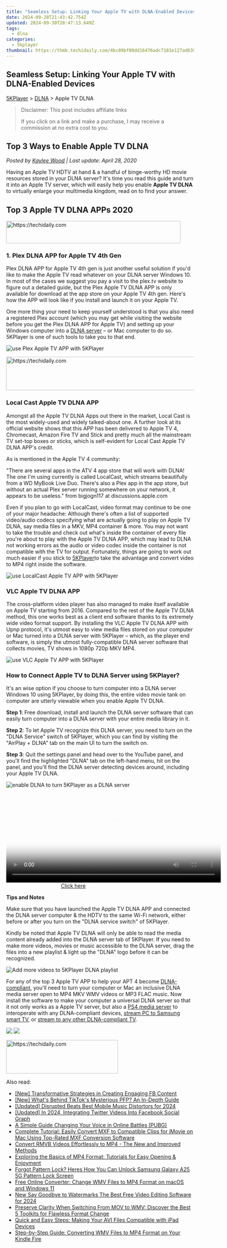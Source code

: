 ```yaml
---
title: "Seamless Setup: Linking Your Apple TV with DLNA-Enabled Devices"
date: 2024-09-28T21:43:42.754Z
updated: 2024-09-30T20:47:13.649Z
tags:
  - dlna
categories:
  - 5kplayer
thumbnail: https://thmb.techidaily.com/4bc09bf00dd16476adc7181e127ad6390edb7499dd05b4708d5bc6f8d46016ec.png
---
```


## Seamless Setup: Linking Your Apple TV with DLNA-Enabled Devices

[5KPlayer](https://tools.techidaily.com/5kplayer/products/) \> [DLNA](https://tools.techidaily.com/5kplayer/dlna/) \> Apple TV DLNA

>  Disclaimer: This post includes affiliate links
>
>  If you click on a link and make a purchase, I may receive a commission at no extra cost to you.
>

## Top 3 Ways to Enable Apple TV DLNA

 _Posted by [Kaylee Wood](https://www.quora.com/profile/Amanda-Hu-21) | Last update: April 28, 2020_

Having an Apple TV HDTV at hand & a handful of binge-worthy HD movie resources stored in your DLNA server? It's time you read this guide and turn it into an Apple TV server, which will easily help you enable **Apple TV DLNA** to virtually enlarge your multimedia kingdom, read on to find your answer.

## Top 3 Apple TV DLNA APPs 2020

<!-- affiliate ads begin -->
<a href="https://bluettius.sjv.io/c/5597632/2139118/17108" target="_top" id="2139118">
  <img src="//a.impactradius-go.com/display-ad/17108-2139118" border="0" alt="https://techidaily.com" width="468" height="60"/>
</a>
<img height="0" width="0" src="https://bluettius.sjv.io/i/5597632/2139118/17108" style="position:absolute;visibility:hidden;" border="0" />
<!-- affiliate ads end -->

### 1\. Plex DLNA APP for Apple TV 4th Gen

Plex DLNA APP for Apple TV 4th gen is just another useful solution if you'd like to make the Apple TV read whatever on your DLNA server Windows 10\. In most of the cases we suggest you pay a visit to the plex.tv website to figure out a detailed guide, but the Plex Apple TV DLNA APP is only available for download at the app store on your Apple TV 4th gen. Here's how the APP will look like if you install and launch it on your Apple TV. 

One more thing your need to keep yourself understood is that you also need a registered Plex account (which you may get while visiting the website before you get the Plex DLNA APP for Apple TV) and setting up your Windows computer into a [DLNA server](https://tools.techidaily.com/5kplayer/dlna/) – or Mac computer to do so. 5KPlayer is one of such tools to take you to that end.

![use Plex Apple TV APP with 5KPlayer](https://www.5kplayer.com/dlna/img/plex-dlna-app-apple-tv.jpg) 

<!-- affiliate ads begin -->
<a href="https://aidotcom.pxf.io/c/5597632/2134503/19576" target="_top" id="2134503">
  <img src="//a.impactradius-go.com/display-ad/19576-2134503" border="0" alt="https://techidaily.com" width="728" height="90"/>
</a>
<img height="0" width="0" src="https://aidotcom.pxf.io/i/5597632/2134503/19576" style="position:absolute;visibility:hidden;" border="0" />
<!-- affiliate ads end -->

### Local Cast Apple TV DLNA APP

 Amongst all the Apple TV DLNA Apps out there in the market, Local Cast is the most widely-used and widely talked-about one. A further look at its official website shows that this APP has been delivered to Apple TV 4, Chromecast, Amazon Fire TV and Stick and pretty much all the mainstream TV set-top boxes or sticks, which is self-evident for Local Cast Apple TV DLNA APP's credit. 

As is mentioned in the Apple TV 4 community:

"There are several apps in the ATV 4 app store that will work with DLNA! The one I'm using currently is called LocalCast, which streams beautifully from a WD MyBook Live Duo. There's also a Plex app in the app store, but without an actual Plex server running somewhere on your network, it appears to be useless." from bigjogn117 at discussions.apple.com

Even if you plan to go with LocalCast, video format may continue to be one of your major headache: Although there's often a list of supported video/audio codecs specifying what are actually going to play on Apple TV DLNA, say media files in a MKV, MP4 container & more. You may not want to take the trouble and check out what's inside the container of every file you're about to play with the Apple TV DLNA APP, which may lead to DLNA not working errors as the audio or video codec inside the container is not compatible with the TV for output. Fortunately, things are going to work out much easier if you stick to [5KPlayer](https://tools.techidaily.com/5kplayer/products/)to take the advantage and convert video to MP4 right inside the software. 

![use LocalCast Apple TV APP with 5KPlayer](https://www.5kplayer.com/dlna/img/local-cast-apple-tv-dlna.jpg) 

### VLC Apple TV DLNA APP

The cross-platform video player has also managed to make itself available on Apple TV starting from 2016\. Compared to the rest of the Apple TV DLNA method, this one works best as a client end software thanks to its extremely wide video format support. By installing the VLC Apple TV DLNA APP with Upnp protocol, it's utmost easy to view media files stored on your computer or Mac turned into a DLNA server with 5KPlayer – which, as the player end software, is simply the utmost fully-compatible DLNA server software that collects movies, TV shows in 1080p 720p MKV MP4.

![use VLC Apple TV APP with 5KPlayer](https://www.5kplayer.com/dlna/img/apple-tv-dlna-app.jpg) 

### How to Connect Apple TV to DLNA Server using 5KPlayer?

It's an wise option if you choose to turn computer into a DLNA server Windows 10 using 5KPlayer, by doing this, the entire video movie tank on computer are utterly viewable when you enable Apple TV DLNA.

**Step 1**: Free download, install and launch the DLNA server software that can easily turn computer into a DLNA server with your entire media library in it. 

**Step 2**: To let Apple TV recognize this DLNA server, you need to turn on the "DLNA Service" switch of 5KPlayer, which you can find by visiting the "AirPlay + DLNA" tab on the main UI to turn the switch on. 

**Step 3**: Quit the settings panel and head over to the YouTube panel, and you'll find the highlighted "DLNA" tab on the left-hand menu, hit on the panel, and you'll find the DLNA server detecting devices around, including your Apple TV DLNA. 

![enable DLNA to turn 5KPlayer as a DLNA server](https://www.5kplayer.com/dlna/img/upnp-server.jpg) 

<!-- affiliate ads begin -->
<span id="1982485">
					<video width="576" height="240" style="cursor:pointer"
           poster="//a.impactradius-go.com/display-clicktoplayimage/1982485.png"
           onclick="if(!this.playClicked){this.play();this.setAttribute('controls',true);this.playClicked=true;}">
	   <source src="//a.impactradius-go.com/display-ad/22993-1982485">
	   <img src="//a.impactradius-go.com/display-clicktoplayimage/1982485.png" style="border: none; height: 100%; width: 100%; object-fit: contain">
	</video>
	<div style="width:360px;text-align:center"><a href="javascript:window.open(decodeURIComponent('https%3A%2F%2Fhomestyler.sjv.io%2Fc%2F5597632%2F1982485%2F22993'), '_blank');void(0);">Click here</a></div>
</span>
<img height="0" width="0" src="https://imp.pxf.io/i/5597632/1982485/22993" style="position:absolute;visibility:hidden;" border="0" />
<!-- affiliate ads end -->

**Tips and Notes**

Make sure that you have launched the Apple TV DLNA APP and connected the DLNA server computer & the HDTV to the same Wi-Fi network, either before or after you turn on the "DLNA service switch" of 5KPlayer. 

Kindly be noted that Apple TV DLNA will only be able to read the media content already added into the DLNA server tab of 5KPlayer. If you need to make more videos, movies or music accessible to the DLNA server, drag the files into a new playlist & light up the "DLNA" logo before it can be recognized. 

![Add more videos to 5KPlayer DLNA playlist](https://www.5kplayer.com/dlna/img/dlna-media-share.jpg) 

For any of the top 3 Apple TV APP to help your APT 4 become [DLNA-compliant](https://tools.techidaily.com/5kplayer/dlna/), you'll need to turn your computer or Mac an inclusive DLNA media server open to MP4 MKV WMV videos or MP3 FLAC music. Now install the software to make your computer a universal DLNA server so that it not only works as a Apple TV server, but also a [PS4 media server](https://tools.techidaily.com/5kplayer/dlna/) to interoperate with any DLNA-compliant devices, [stream PC to Samsung smart TV](https://tools.techidaily.com/5kplayer/dlna/), or [stream to any other DLNA-compliant TV](https://tools.techidaily.com/5kplayer/dlna/).

[![](https://www.5kplayer.com/dlna/../button/freedownwhitewin.png)](https://tools.techidaily.com/5kplayer/products/) [![](https://www.5kplayer.com/dlna/../button/freedownbackmac.png)](https://tools.techidaily.com/5kplayer/products/)

<!-- affiliate ads begin -->
<a href="https://aligracehair.sjv.io/c/5597632/2006941/19272" target="_top" id="2006941">
  <img src="//a.impactradius-go.com/display-ad/19272-2006941" border="0" alt="https://techidaily.com" width="300" height="90"/>
</a>
<img height="0" width="0" src="https://aligracehair.sjv.io/i/5597632/2006941/19272" style="position:absolute;visibility:hidden;" border="0" />
<!-- affiliate ads end -->

<ins class="adsbygoogle"
     style="display:block"
     data-ad-format="autorelaxed"
     data-ad-client="ca-pub-7571918770474297"
     data-ad-slot="1223367746"></ins>

<ins class="adsbygoogle"
     style="display:block"
     data-ad-client="ca-pub-7571918770474297"
     data-ad-slot="8358498916"
     data-ad-format="auto"
     data-full-width-responsive="true"></ins>

<span class="atpl-alsoreadstyle">Also read:</span>
<div><ul>
<li><a href="https://facebook-video-recording.techidaily.com/new-transformative-strategies-in-creating-engaging-fb-content/"><u>[New] Transformative Strategies in Creating Engaging FB Content</u></a></li>
<li><a href="https://tiktok-clips.techidaily.com/new-whats-behind-tiktoks-mysterious-pfp-an-in-depth-guide/"><u>[New] What's Behind TikTok's Mysterious PFP? An In-Depth Guide</u></a></li>
<li><a href="https://facebook-record-videos.techidaily.com/updated-disrupted-beats-best-mobile-music-distortors-for-2024/"><u>[Updated] Disrupted Beats Best Mobile Music Distortors for 2024</u></a></li>
<li><a href="https://twitter-videos.techidaily.com/updated-in-2024-integrating-twitter-videos-into-facebook-social-graph/"><u>[Updated] In 2024, Integrating Twitter Videos Into Facebook Social Graph</u></a></li>
<li><a href="https://extra-information.techidaily.com/a-simple-guide-changing-your-voice-in-online-battles-pubg/"><u>A Simple Guide Changing Your Voice in Online Battles (PUBG)</u></a></li>
<li><a href="https://media-tips.techidaily.com/complete-tutorial-easily-convert-mxf-to-compatible-clips-for-imovie-on-mac-using-top-rated-mxf-conversion-software/"><u>Complete Tutorial: Easily Convert MXF to Compatible Clips for iMovie on Mac Using Top-Rated MXF Conversion Software</u></a></li>
<li><a href="https://media-tips.techidaily.com/convert-rmvb-videos-effortlessly-to-mp4-the-new-and-improved-methods/"><u>Convert RMVB Videos Effortlessly to MP4 - The New and Improved Methods</u></a></li>
<li><a href="https://media-tips.techidaily.com/exploring-the-basics-of-mp4-format-tutorials-for-easy-opening-and-enjoyment/"><u>Exploring the Basics of MP4 Format: Tutorials for Easy Opening & Enjoyment</u></a></li>
<li><a href="https://android-unlock.techidaily.com/forgot-pattern-lock-heres-how-you-can-unlock-samsung-galaxy-a25-5g-pattern-lock-screen-by-drfone-android/"><u>Forgot Pattern Lock? Heres How You Can Unlock Samsung Galaxy A25 5G Pattern Lock Screen</u></a></li>
<li><a href="https://tech-revival.techidaily.com/free-online-converter-change-wmv-files-to-mp4-format-on-macos-and-windows-11/"><u>Free Online Converter: Change WMV Files to MP4 Format on macOS and Windows 11</u></a></li>
<li><a href="https://ai-video-apps.techidaily.com/new-say-goodbye-to-watermarks-the-best-free-video-editing-software-for-2024/"><u>New Say Goodbye to Watermarks The Best Free Video Editing Software for 2024</u></a></li>
<li><a href="https://media-tips.techidaily.com/preserve-clarity-when-switching-from-mov-to-wmv-discover-the-best-5-toolkits-for-flawless-format-change/"><u>Preserve Clarity When Switching From MOV to WMV: Discover the Best 5 Toolkits for Flawless Format Change</u></a></li>
<li><a href="https://media-tips.techidaily.com/quick-and-easy-steps-making-your-avi-files-compatible-with-ipad-devices/"><u>Quick and Easy Steps: Making Your AVI Files Compatible with iPad Devices</u></a></li>
<li><a href="https://media-tips.techidaily.com/step-by-step-guide-converting-wmv-files-to-mp4-format-on-your-kindle-fire/"><u>Step-by-Step Guide: Converting WMV Files to MP4 Format on Your Kindle Fire</u></a></li>
</ul></div>

